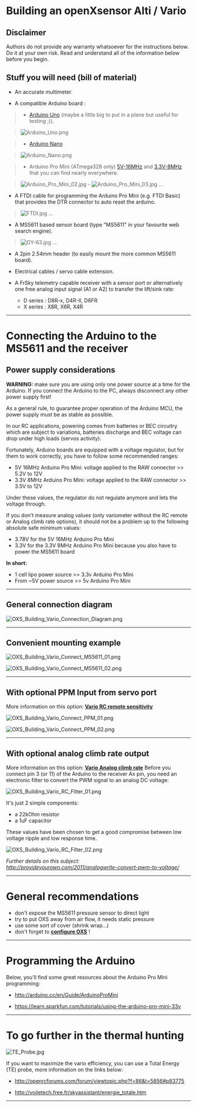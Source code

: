# Building an openXsensor Alti / Vario #

## Disclaimer ##

Authors do not provide any warranty whatsoever for the instructions below. Do it at your own risk. Read and understand all of the information below before you begin.


## Stuff you will need (bill of material) ##

  * An accurate multimeter.

  * A compatible Arduino board :

> - [Arduino Uno](http://arduino.cc/en/Main/ArduinoBoardUno) (maybe a little big to put in a plane but useful for testing ;)).

> ![Arduino_Uno.png](images/Arduino_Uno.png)

> - [Arduino Nano](http://arduino.cc/en/Main/ArduinoBoardNano)

> ![Arduino_Nano.png](images/Arduino_Nano.png)

> - Arduino Pro Mini (ATmega328 only)  [5V-16MHz](https://www.sparkfun.com/products/11113) and [3.3V-8MHz](https://www.sparkfun.com/products/11114) that you can find nearly everywhere.

> ![Arduino_Pro_Mini_02.jpg](images/Arduino_Pro_Mini_02.jpg) - ![Arduino_Pro_Mini_03.jpg](images/Arduino_Pro_Mini_03.jpg) ...

  * A FTDI cable for programming the Arduino Pro Mini (e.g. FTDI Basic) that provides the DTR connector to auto reset the arduino.

> ![FTDI.jpg](images/FTDI.jpg) ...

  * A MS5611 based sensor board (type "MS5611" in your favourite web search engine).

> ![GY-63.jpg](images/GY-63.jpg) ...

  * A 2pin 2.54mm header (to easily mount the more common MS5611 board).

  * Electrical cables / servo cable extension.

  * A FrSky telemetry capable receiver with a sensor port or alternatively one free analog input signal (A1 or A2) to transfer the lift/sink rate:
    * D series : D8R-x, D4R-II, D6FR
    * X series : X8R, X6R, X4R


---


# Connecting the Arduino to the MS5611 and the receiver #

## Power supply considerations ##

**WARNING:** make sure you are using only one power source at a time for the Arduino. If you connect the Arduino to the PC, always disconnect any other power supply first!

As a general rule, to guarantee proper operation of the Arduino MCU, the power supply must be as stable as possible.

In our RC applications, powering comes from batteries or BEC circuitry which are subject to variations, batteries discharge and BEC voltage can drop under high loads (servos activity).

Fortunately, Arduino  boards are equipped with a voltage regulator, but for them to work correctly, you have to follow some recommended ranges:
  * 5V 16MHz Arduino Pro Mini: voltage applied to the RAW connector >> 5.2V to 12V
  * 3.3V 8MHz Arduino Pro Mini: voltage applied to the RAW connector >> 3.5V to 12V

Under these values, the regulator do not regulate anymore and lets the voltage through.

If you don't measure analog values (only variometer without the RC remote or Analog climb rate options), it should not be a problem up to the following absolute safe minimum values:
  * 3.78V for the 5V 16MHz Arduino Pro Mini
  * 3.3V for the 3.3V 8MHz Arduino Pro Mini because you also have to power the MS5611 board

**In short:**
  * 1 cell lipo power source >> 3.3v Arduino Pro Mini
  * From ~5V power source >> 5v Arduino Pro Mini


---


## General connection diagram ##

![OXS_Building_Vario_Connection_Diagram.png](images/OXS_Building_Vario_Connection_Diagram.png)


---


## Convenient mounting example ##

![OXS_Building_Vario_Connect_MS5611_01.png](images/OXS_Building_Vario_Connect_MS5611_01.png)

![OXS_Building_Vario_Connect_MS5611_02.png](images/OXS_Building_Vario_Connect_MS5611_02.png)


---


## With optional PPM Input from servo port ##

More information on this option: **[Vario RC remote sensitivity](OXS_Conf_Vario#RC_remote_sensitivity.md)**

![OXS_Building_Vario_Connect_PPM_01.png](images/OXS_Building_Vario_Connect_PPM_01.png)

![OXS_Building_Vario_Connect_PPM_02.png](images/OXS_Building_Vario_Connect_PPM_02.png)


---


## With optional analog climb rate output ##

More information on this option: **[Vario Analog climb rate](OXS_Conf_Vario#Analog_climb_rate)**
Before you connect pin 3 (or 11) of the Arduino to the receiver Ax pin, you need an electronic filter to convert the PWM signal to an analog DC voltage:

![OXS_Building_Vario_RC_Filter_01.png](images/OXS_Building_Vario_RC_Filter_01.png)

It's just 2 simple components:

  * a 22kOhm resistor
  * a 1uF capacitor

These values have been chosen to get a good compromise between low voltage ripple and low response time.

![OXS_Building_Vario_RC_Filter_02.png](images/OXS_Building_Vario_RC_Filter_02.png)

_Further details on this subject: http://provideyourown.com/2011/analogwrite-convert-pwm-to-voltage/_


---


# General recommendations #

  * don't expose the MS5611 pressure sensor to direct light
  * try to put OXS away from air flow, it needs static pressure
  * use some sort of cover (shrink wrap...)
  * don't forget to **[configure OXS](OXS_Configuration)** !


---


# Programming the Arduino #

Below, you'll find some great resources about the Arduino Pro Mini programming:

  * http://arduino.cc/en/Guide/ArduinoProMini

  * https://learn.sparkfun.com/tutorials/using-the-arduino-pro-mini-33v


---


# To go further in the thermal hunting #

![TE_Probe.jpg](images/TE_Probe.jpg)

If you want to maximize the vario efficiency, you can use a Total Energy (TE) probe, more information on the links below:

  * http://openrcforums.com/forum/viewtopic.php?f=86&t=5856#p83775

  * http://voiletech.free.fr/skyassistant/energie_totale.htm


---
